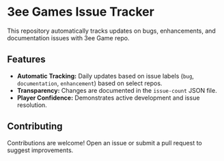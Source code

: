 # 3ee Games Issue Tracker

This repository automatically tracks updates on bugs, enhancements, and documentation issues with 3ee Game repo.

## Features

- **Automatic Tracking:** Daily updates based on issue labels (`bug`, `documentation`, `enhancement`) based on select repos.
- **Transparency:** Changes are documented in the `issue-count` JSON file.
- **Player Confidence:** Demonstrates active development and issue resolution.

## Contributing

Contributions are welcome! Open an issue or submit a pull request to suggest improvements.
